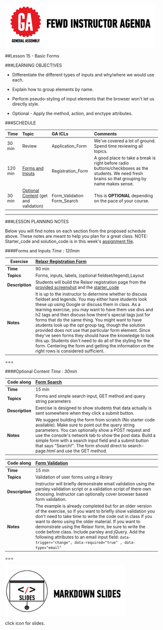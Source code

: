 ![GeneralAssemb.ly](../../img/icons/instr_agenda.png)


##Lesson 15 - Basic Forms


###LEARNING OBJECTIVES

*	Differentiate the different types of inputs and why/where we would use each.

*	Explain how to group elements by name.

*	Perform pseudo-styling of input elements that the browser won't let us directly style.

*	Optional - Apply the method, action, and enctype attributes.


###SCHEDULE


| Time        | Topic| GA ICLs| Comments |
| ------------- |:-------------|:-------------------|:----------------|
| 30 min | Review | Application_Form| We've covered a lot of ground. Spend time reviewing all topics. |
| 120 min | [Forms and Inputs](https://github.com/generalassembly-studio/FEWD_2.0.0/blob/FEWD_2.0.1/Week_08_forms_and_things/15_form_basics/README.md#forms-and-inputs) | Registration_Form| A good place to take a break is right before radio buttons/checkboxes as the students. We need fresh brains so that grouping by name makes sense. |
| 30 min | [Optional Content](https://github.com/generalassembly-studio/FEWD_2.0.0/blob/FEWD_2.0.1/Week_08_forms_and_things/15_form_basics/README.md#optional-content) (get and validation) | Form_Validation Form_Search | This is __OPTIONAL__ depending on the pace of your course. |


---

###LESSON PLANNING NOTES

Below you will find notes on each section from the proposed schedule above. These notes are  meant to help you plan for a great class.  NOTE: Starter_code and solution_code is in this week's [assignment file](../AssignmentREVISED). 


####Forms and Inputs
_Time : 120min_


| Exercise | [Relaxr Registration Form](AssignmentREVISED/README.md)|
| ------------- |:-------------|
| __Time__ | 90 min | 
| __Topics__ |Forms, inputs, labels, (optional fieldset/legend),Layout | 
| __Description__|Students will build the Relaxr registration page from the [provided screenshot](../AssignmentREVISED/starter_code/images/relaxr-contact.png) and the [starter_code](../AssignmentREVISED/starter_code) |    
| __Notes__ | It is up to the instructor to determine whether to discuss fieldset and legends. You may either have students look these up using Google or discuss them in class. As a learning exercise, you may want to have them use divs and h2 tags and then discuss how there's special tags just for forms that do the same thing. You might want to have students look up the opt group tag, though the solution provided does not use that particular form element. Since they've seen forms they should have the knowledge to look this up.  Students don't need to do all of the styling for the form. Centering the form and getting the information on the right rows is considered sufficient. |

===


####Optional Content
_Time : 30min_


| Code along | [Form Search](solution/Form_Search) |
| ------------- |:-------------|
| __Time__ |15 min | 
| __Topics__ |Forms and simple search input, GET method and query string parameters | 
| __Description__|Exercise is designed to show students that data actually is sent somewhere when they click a submit button.|    
| __Notes__ | We suggest building the form from scratch (No starter code available). Make sure to point out the query string parameters. You can optionally show a POST request and use the console's network tab to show the post data. Build a simple form with a search input field and a submit button that says "Search!". The form should direct to search-page.html and use the GET method.|



| Code along | [Form Validation](solution/Form_Validation) |
| ------------- |:-------------|
| __Time__ |15 min | 
| __Topics__ |Validation of user forms using a library| 
| __Description__|Instructor will briefly demonstrate email validation using the parsley validation script or a validation script of there own choosing. Instructor can optionally cover browser based form validation. |    
| __Notes__ | The example is already completed but for an older version of the exercise, so if you want to briefly show validation you don't need to take time to write the code out in class if you want to demo using the older material.  If you want to demonstrate using the Relaxr form, be sure to write the code before class. Include parsley and jQuery. Add the following attributes to an email input field: ```data-trigger="change", data-required="true" , data-type="email"```
	
===

[![slides](../../img/icons/slides.png)](slides.md)

click icon for slides.

